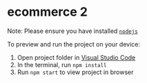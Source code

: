 
  # ecommerce 2

  Note: Please ensure you have installed <code><a href="https://nodejs.org/en/download/">nodejs</a></code>

  To preview and run the project on your device:
  1) Open project folder in <a href="https://code.visualstudio.com/download">Visual Studio Code</a>
  2) In the terminal, run `npm install`
  3) Run `npm start` to view project in browser
  